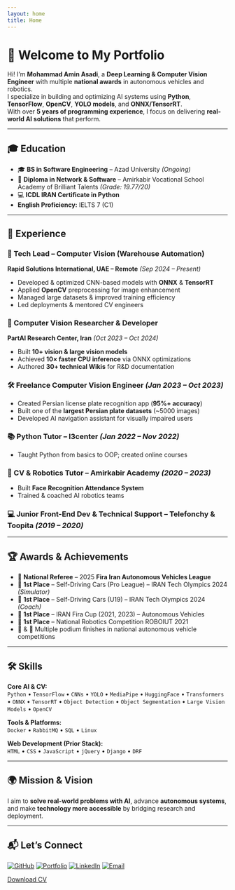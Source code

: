```yaml
---
layout: home
title: Home
---
```



# 👋 Welcome to My Portfolio

Hi! I’m **Mohammad Amin Asadi**, a **Deep Learning & Computer Vision Engineer** with multiple **national awards** in autonomous vehicles and robotics.  
I specialize in building and optimizing AI systems using **Python**, **TensorFlow**, **OpenCV**, **YOLO models**, and **ONNX/TensorRT**.  
With over **5 years of programming experience**, I focus on delivering **real-world AI solutions** that perform.

---

## 🎓 Education
- 🎓 **BS in Software Engineering** – Azad University *(Ongoing)*
- 📜 **Diploma in Network & Software** – Amirkabir Vocational School Academy of Brilliant Talents *(Grade: 19.77/20)*
- 💻 **ICDL IRAN Certificate in Python**
- **English Proficiency:** IELTS 7 (C1)

---

## 💼 Experience

### 🚀 Tech Lead – Computer Vision (Warehouse Automation)  
**Rapid Solutions International, UAE – Remote** *(Sep 2024 – Present)*  
- Developed & optimized CNN-based models with **ONNX** & **TensorRT**  
- Applied **OpenCV** preprocessing for image enhancement  
- Managed large datasets & improved training efficiency  
- Led deployments & mentored CV engineers  

### 🔬 Computer Vision Researcher & Developer  
**PartAI Research Center, Iran** *(Oct 2023 – Oct 2024)*  
- Built **10+ vision & large vision models**  
- Achieved **10× faster CPU inference** via ONNX optimizations  
- Authored **30+ technical Wikis** for R&D documentation  

### 🛠 Freelance Computer Vision Engineer *(Jan 2023 – Oct 2023)*  
- Created Persian license plate recognition app (**95%+ accuracy**)  
- Built one of the **largest Persian plate datasets** (~5000 images)  
- Developed AI navigation assistant for visually impaired users  

### 📚 Python Tutor – I3center *(Jan 2022 – Nov 2022)*  
- Taught Python from basics to OOP; created online courses  

### 🤖 CV & Robotics Tutor – Amirkabir Academy *(2020 – 2023)*  
- Built **Face Recognition Attendance System**  
- Trained & coached AI robotics teams  

### 💻 Junior Front-End Dev & Technical Support – Telefonchy & Toopita *(2019 – 2020)*  

---

## 🏆 Awards & Achievements
- 🏅 **National Referee** – 2025 **Fira Iran Autonomous Vehicles League**
- 🥇 **1st Place** – Self-Driving Cars (Pro League) – IRAN Tech Olympics 2024 *(Simulator)*
- 🥇 **1st Place** – Self-Driving Cars (U19) – IRAN Tech Olympics 2024 *(Coach)*
- 🥇 **1st Place** – IRAN Fira Cup (2021, 2023) – Autonomous Vehicles
- 🥇 **1st Place** – National Robotics Competition ROBOIUT 2021
- 🥈 & 🥉 Multiple podium finishes in national autonomous vehicle competitions

---

## 🛠 Skills

**Core AI & CV:**  
`Python` • `TensorFlow` • `CNNs` • `YOLO` • `MediaPipe` • `HuggingFace` • `Transformers` • `ONNX` • `TensorRT` • `Object Detection` • `Object Segmentation` • `Large Vision Models` • `OpenCV`

**Tools & Platforms:**  
`Docker` • `RabbitMQ` • `SQL` • `Linux`

**Web Development (Prior Stack):**  
`HTML` • `CSS` • `JavaScript` • `jQuery` • `Django` • `DRF`

---

## 🌍 Mission & Vision
I aim to **solve real-world problems with AI**, advance **autonomous systems**,  
and make **technology more accessible** by bridging research and deployment.

---

## 📬 Let’s Connect
[![GitHub](https://img.shields.io/badge/GitHub-000?logo=github&logoColor=white)](https://github.com/mohammad-amin-asadi)
[![Portfolio](https://img.shields.io/badge/Portfolio-1DA1F2?logo=internet-explorer&logoColor=white)](https://mohammad-amin-asadi.github.io)
[![LinkedIn](https://img.shields.io/badge/LinkedIn-0A66C2?logo=linkedin&logoColor=white)](https://www.linkedin.com/in/mohammad-amin-asadi/)
[![Email](https://img.shields.io/badge/Email-D14836?logo=gmail&logoColor=white)](mailto:mohammadasadiamin@gmail.com)




 <a href="/Mohammad_Amin_Asadi-Computer_Vision.pdf" download="Mohammad_Amin_Asadi-Computer_Vision.pdf">Download CV</a>

